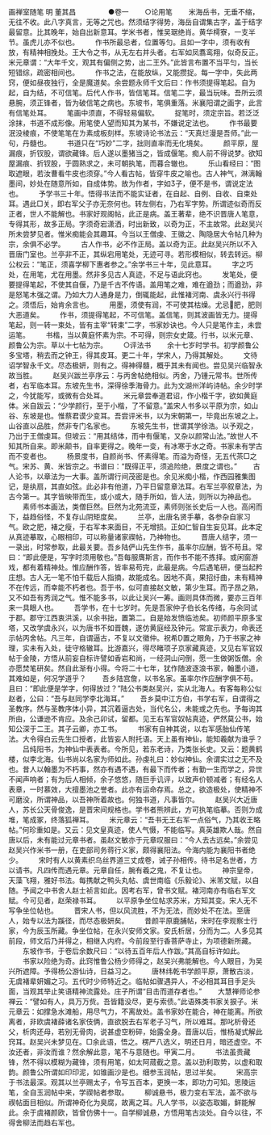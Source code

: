 <!-- { "loadSidebar": true } -->
画禅室随笔 明 董其昌
　　
　　●卷一
　　○论用笔
　　米海岳书，无垂不缩，无往不收。此八字真言，无等之咒也。然须结字得势，海岳自谓集古字，盖于结字最留意。比其晚年，始自出新意耳。学米书者，惟吴琚绝肖。黄华樗寮，一支半节。虽虎儿亦不似也。
　　作书所最忌者，位置等匀。且如一字中，须有收有放，有精神相挽处。王大令之书，从无左右并头者。右军如凤翥鸾翔，似奇反正。米元章谓：“大年千文，观其有偏侧之势，出二王外。”此皆言布置不当平匀，当长短错综，疏密相间也。
　　作书之法，在能放纵，又能攒捉。每一字中，失此两窍，便如昼夜独行，全是魔道矣。余尝题永师千文后曰：作书须提得笔起。自为起，自为结，不可信笔。后代人作书，皆信笔耳。信笔二字，最当玩味。吾所云须悬腕，须正锋者，皆为破信笔之病也。东坡书，笔俱重落。米襄阳谓之画字，此言有信笔处耳。
　　笔画中须直，不得轻易偏软。
　　捉笔时，须定宗旨。若泛泛涂抹，书道不成形像。用笔使人望而知其为某书，不嫌说定法也。
　　作书最要泯没棱痕，不使笔笔在ㄌ素成板刻样。东坡诗论书法云：“天真烂漫是吾师。”此一句，丹髓也。
　　书道只在“巧妙”二字，拙则直率而无化境矣。
　　颜平原，屋漏痕，折钗股，谓欲藏锋。后人遂以墨猪当之，皆成偃笔。痴人前不得说梦。欲知屋漏痕、折钗股，于圆熟求之，未可朝执笔，而暮合辙也。
　　乐山看经曰：“图取遮眼，若汝曹看牛皮也须穿。”今人看古帖，皆穿牛皮之喻也。古人神气，淋漓翰墨间，妙处在随意所如，自成体势。故为作者，字如子，便不是书，谓说定法也。
　　予学书三十年。悟得书法而不能实证者，在自起、自例、自收、自束处耳。遇此□关，即右军父子亦无奈何也。转左侧右，乃右军字势。所谓迹似奇而反正者，世人不能解也。书家好观阁帖，此正是病。盖王著辈，绝不识晋唐人笔意，专得其形，故多正局。字须奇宕潇洒，时出新致，以奇为正，不主故常。此赵吴兴所未尝梦见者。惟米痴能会其趣耳。今当以王僧虔、王徽之、陶隐居大令帖几种为宗，余俱不必学。
　　古人作书，必不作正局。盖以奇为正。此赵吴兴所以不入晋唐门室也。兰亭非不正，其纵宕用笔处，无迹可寻。若形模相似，转去转远。柳公权云：“笔正，须喜学柳下惠者参之。”余学书三十年，见此意耳。
　　字之巧处，在用笔，尤在用墨。然非多见古人真迹，不足与语此窍也。
　　发笔处，便要提得笔起，不使其自偃，乃是千古不传语。盖用笔之难，难在遒劲；而遒劲，非是怒笔木强之谓。乃如大力人通身是力，倒辄能起，此惟褚河南、虞永兴行书得之。须悟后，始肯余言也。
　　用墨，须使有润，不可使其枯燥。尤忌肥，肥则大恶道矣。
　　作书，须提得笔起，不可信笔。盖信笔，则其波画皆无力。提得笔起，则一转一束处，皆有主宰“转束”二字，书家妙诀也。今人只是笔作主，未尝运笔。
　　书楷，当以黄庭怀素为宗。不可得，则宗女史箴。行书，以米元章、颜鲁公为宗。草以十七帖为宗。
　　○评法书
　　余十七岁时学书。初学颜鲁公多宝塔，稍去而之钟王，得其皮耳。更二十年，学宋人，乃得其解处。
　　文待诏学智永千文。尽态极妍，则有之。得神得髓，概乎其未有闻也。尝见吴兴临智永故当胜。
　　赵吴兴跋兰亭序云：与丙舍帖绝相似。丙舍，乃锺元常书。世所传者，右军临本耳。东坡先生书，深得徐季海骨力。此为文湖州洋屿诗帖。余少时学之，今犹能写，或微有合处耳。
　　米元章尝奉道君诏，作小楷千字，欲如黄庭体。米自跋云：“少学颜行，至于小楷，了不留意。”盖宋人书多以平原为宗，如山谷、东坡是也。惟蔡君谟少变耳。吾尝评米书，以为宋朝第一，毕竟出东坡之上。山谷直以品胜，然非专门名家也。
　　东坡先生书，世谓其学徐浩。以予观之，乃出于王僧虔耳。但坡云：“用其结体，而中有偃笔，又杂以颜常山法。”故世人不知其所自来。即米颠书，自率更得之。晚年一变，有冰寒于水之奇。书家未有学古而不变者也。
　　杨景度书，自颜尚书、怀素得笔。而溢为奇怪，无五代茶□之气。宋苏、黄、米皆宗之。书谱曰：“既得正平，须追险绝，景度之谓也。”
　　古人论书，以章法为一大事。盖所谓行间茂密是也。余见米痴小楷，作西园雅集图记，是纨扇，其直如弦。此必非有他道，乃平日留意章法耳。右军兰亭叙章法，为古今第一。其字皆映带而生，或小或大，随手所如，皆人法，则所以为神品也。
　　素师书本画法，类僧巨然。巨然为北苑流亚，素师则张长史后一人也。高闲而下，益趋俗怪，不复存山阴矩度矣。
　　兰亭，出唐名贤手摹，各参杂自家习气。欧之肥，褚之瘦，于右军本来面目，不无增损。正如仁智自生妄见耳。此本定从真迹摹取，心眼相印，可以称量诸家禊帖，乃神物也。
　　晋唐人结字，须一一录出，时常参取，此最关要。吾乡陆俨山先生作书，虽率尔应酬，皆不苟且。常曰：“即此便是，写字时须用敬也。”吾每服膺斯言，而作书不能不拣择。或闲窗游戏，都有着精神处。惟应酬作答，皆率易苟完，此最是病。今后遇笔研，便当起矜庄想。古人无一笔不怕千载后人指摘，故能成名。因地不真，果招纡曲，未有精神不在传远，而幸能不朽者也。吾于书，似可直接赵文敏，第少生耳。而子昂之熟，又不如吾有秀润之气。惟不能多书，以此让吴兴一筹。画则具体而微，要亦三百年来一具眼人也。
　　吾学书，在十七岁时。先是吾家仲子伯长名传绪，与余同试于郡。郡守江西衷洪溪，以余书拙，置第二。自是始发愤临池矣。初师颜平原多宝塔，又改学虞永兴，以为唐书不如晋魏，遂仿黄庭经及钟元。常宣示表力，命表还示帖丙舍帖。凡三年，自谓逼古，不复以文徵仲。祝希置之眼角，乃于书家之神理，实未有入处，徒守格辙耳。比游嘉兴，得尽睹项子京家藏真迹，又见右军官奴帖于金陵，方悟从前妄自标许譬如香岩和尚，一经洞山问倒，愿一生做粥饭僧。余亦愿焚笔研矣。然自此渐有小得。今将二十七年，犹作随波逐浪书家，翰墨小道，其难如是，何况学道乎？
　　吾乡陆宫詹，以书名家。虽率尔作应酬字俱不苟。且曰：“即此便是学字，何得放过？”陆公书类赵吴兴，实从北海人。有客每称公似赵者，公曰：“吾与赵同学李北海耳。”
　　吾乡莫中江方伯，书学右军，自谓得之圣教序。然与圣教序体小异，其沉着逼古处，当代名公，未能或之先也。予每询其所由，公谦逊不肯应。及余己卯试，留都。见王右军官奴帖真迹，俨然莫公书，始知公深于二王。其子云卿，亦工书。
　　书家有自神其说，以右军感胎仙传笔法。大令得白云先生口授者，此皆妄人附托语。天上虽有神仙，能知羲献为谁乎？
　　吕纯阳书，为神仙中表表者。今所见，若东老诗，乃类张长史。又云：题黄鹤楼，似李北海。仙书尚以名家为师如此。孙虔礼曰：妙似神仙。余谓实过之无不及也。昔人以翰墨为不朽事，然亦有遇不遇，有最下而传者；有勤一生而学之，异世不闻声响者；有为后人相倾，余子悠悠，随巨手讥评，以致声价顿减者；有经名人表章，一时慕效，大擅墨池之誉者。此亦有运命存焉。总之，欲造极处，使精神不可磨没，所谓神品，以吾神所着故也。何独书道，凡事皆尔。
　　赵吴兴大近唐人，苏长公天骨俊逸，是晋宋间规格也。学书者熊辨此，方可执笔临摹。否则ㄌ成堆，笔成冢，终落狐禅耳。
　　米元章云：“吾书无王右军一点俗气，乃其收王略帖。”何珍重如是。又云：见文皇真迹，使人气慑，不能临写。真英雄欺人哉。然自唐以后，未有能过元章书者。虽赵文敏亦于元章叹服曰：“今人去古远矣。”余尝见赵吴兴作米书一册，在吏部司务蒋行义家，颇得襄阳法。今海内能为襄阳书者绝少。
　　宋时有人以黄素织乌丝界道三丈成卷，诫子孙相传。待书足名世者，方以请书。凡四传而遇元章。元章自任，腕有羲之鬼，不复让也。
　　神宗皇帝，天藻飞翔，雅好书法。每携献之鸭头丸帖、虞世南临《乐毅论》、米芾文赋，以自随。予闻之中书舍人赵士祯言如此。因考右军，曾书文赋。褚河南亦有临右军文赋。今可见者，赵荣禄书耳。
　　以平原争坐位帖求苏米，方知其变。宋人无不写争坐位帖也。
　　晋宋人书，但以风流胜，不为无法，而妙处不在法。至唐人，始专以法为蹊径，而尽态极妍矣。
　　昔颜平原鹿脯帖，宋时在李观察士行家，今为辰玉所藏。争坐位帖，在永兴安师文家。安氏析居，分而为二。人多见其前段，师文后乃并得之，相继入内府。今前段至行香菩萨寺止，为项德新所藏。
　　东坡作书，于卷后余数尺曰：“以待五百年后人作跋。”其高自标许如此。
　　书家以险绝为奇。此窍惟鲁公杨少师得之，赵吴兴弗能解也。今人眼目，为吴兴所遮障。予得杨公游仙诗，日益习之。
　　唐林纬乾书学颜平原，萧散古淡，无虞褚辈妍媚之习。五代时少师特近之。临帖如骤遇异人，不必相其耳目手足头面，当观其举止笑语精神流露处。庄子所谓“目击而道存者也。”
　　大慧禅师论参禅云：“譬如有人，具万万赀。吾皆籍没尽，更与索债。”此语殊类书家关捩子。米元章云：如撑急水滩船，用尽气力，不离故处。盖书家妙在能合，神在能离。所欲离者，非欧虞褚薛诸名家伎俩，直欲脱去右军老子习气，所以难耳。那叱析骨还父，析肉还母，若别无骨肉，说甚虚空粉碎，始露全身。晋唐以后，惟杨凝式解此窍耳。赵吴兴未梦见在。□余此语，悟之。楞严八选义，明还日月，暗还虚空。不汝还者，非汝而谁？然余解此意，笔不与意随也。甲寅二月。
　　书法虽贵藏锋，然不得以模糊为藏锋，须有用笔，如太阿蒇截之意。盖以劲利取势，以虚和取韵。颜鲁公所谓如印印泥，如锥画沙是也。细参玉润帖，思过半矣。
　　宋高宗于书法最深。观其以兰亭赐太子，令写五百本，更换一本，即功力可知。思陵运笔，全自玉润帖中来，学禊帖者参取。
　　柳诚悬书，极力变右军法，盖不欲与禊帖面目相似。所谓神奇化为臭腐，故离之耳。凡人学书，以姿态取媚，鲜能解此。余于虞褚颜欧，皆曾仿佛十一。自学柳诚悬，方悟用笔古淡处。自今以往，不得舍柳法而趋右军也。
